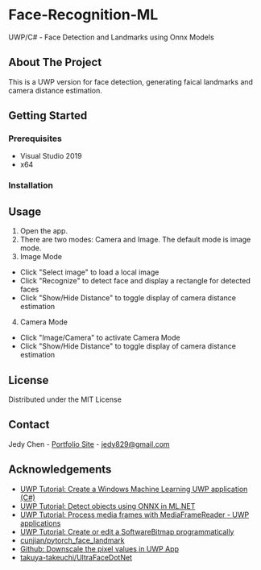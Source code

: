 # Face-Recognition-ML
 UWP/C# - Face Detection and Landmarks using Onnx Models

<!-- ABOUT THE PROJECT -->
## About The Project
This is a UWP version for face detection, generating faical landmarks and camera distance estimation.

<!-- GETTING STARTED -->
## Getting Started

### Prerequisites

* Visual Studio 2019
* x64

### Installation


<!-- USAGE EXAMPLES -->
## Usage

1. Open the app.
2. There are two modes: Camera and Image. The default mode is image mode.
3. Image Mode
* Click "Select image" to load a local image
* Click "Recognize" to detect face and display a rectangle for detected faces
* Click "Show/Hide Distance" to toggle display of camera distance estimation
4. Camera Mode
* Click "Image/Camera" to activate Camera Mode
* Click "Show/Hide Distance" to toggle display of camera distance estimation

<!-- LICENSE -->
## License

Distributed under the MIT License

<!-- CONTACT -->
## Contact

Jedy Chen - [Portfolio Site](https://jedychen.com/) - jedy829@gmail.com

<!-- ACKNOWLEDGEMENTS -->
## Acknowledgements
* [UWP Tutorial: Create a Windows Machine Learning UWP application (C#)](https://docs.microsoft.com/en-us/windows/ai/windows-ml/get-started-uwp)
* [UWP Tutorial: Detect objects using ONNX in ML.NET](https://docs.microsoft.com/en-us/dotnet/machine-learning/tutorials/object-detection-onnx#use-the-model-for-scoring)
* [UWP Tutorial: Process media frames with MediaFrameReader - UWP applications](https://docs.microsoft.com/en-us/windows/uwp/audio-video-camera/process-media-frames-with-mediaframereader)
* [UWP Tutorial: Create or edit a SoftwareBitmap programmatically](https://docs.microsoft.com/en-us/windows/uwp/audio-video-camera/imaging#create-or-edit-a-softwarebitmap-programmatically)
* [cunjian/pytorch_face_landmark](https://github.com/cunjian/pytorch_face_landmark)
* [Github: Downscale the pixel values in UWP App](https://github.com/Microsoft/Windows-Machine-Learning/issues/22)
* [takuya-takeuchi/UltraFaceDotNet](https://github.com/takuya-takeuchi/UltraFaceDotNet)